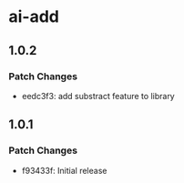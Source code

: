 # ai-add

## 1.0.2

### Patch Changes

- eedc3f3: add substract feature to library

## 1.0.1

### Patch Changes

- f93433f: Initial release

